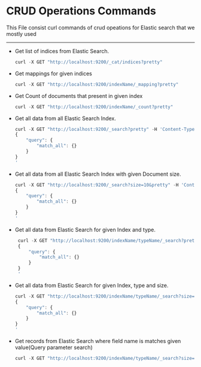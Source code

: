 # CRUD Operations Commands
This File consist curl commands of crud opeations for Elastic search that we mostly used
***
- Get list of indices from Elastic Search.
  ```javascript
  curl -X GET "http://localhost:9200/_cat/indices?pretty"
  ```
  
- Get mappings for given indices
  ```javascript
  curl -X GET "http://localhost:9200/indexName/_mapping?pretty"
  ```
  
- Get Count of documents that present in given index
  ```javascript
  curl -X GET "http://localhost:9200/indexName/_count?pretty"
  ```
  
- Get all data from all Elastic Search Index.
  ```javascript
  curl -X GET "http://localhost:9200/_search?pretty" -H 'Content-Type: application/json' -d'
  {
      "query": {
          "match_all": {}
      }
  }
  '
  ```
  
- Get all data from all Elastic Search Index with given Document size.
  ```javascript
  curl -X GET "http://localhost:9200/_search?size=10&pretty" -H 'Content-Type: application/json' -d'
  {
      "query": {
          "match_all": {}
      }
  }
  '
  ```
  
- Get all data from Elastic Search for given Index and type.
   ```javascript
    curl -X GET "http://localhost:9200/indexName/typeName/_search?pretty" -H 'Content-Type: application/json' -d'
    {
        "query": {
            "match_all": {}
        }
    }
    '
    ```
    
 - Get all data from Elastic Search for given Index, type and size.
    ```javascript
    curl -X GET "http://localhost:9200/indexName/typeName/_search?size=10&pretty" -H 'Content-Type: application/json' -d'
    {
        "query": {
            "match_all": {}
        }
    }
    '
    ```
    
- Get records from Elastic Search where field name is matches given value(Query parameter search)
  ```javascript
  curl -X GET "http://localhost:9200/indexName/typeName/_search?size=100&q=fieldName:fieldValue&pretty"
  ```
